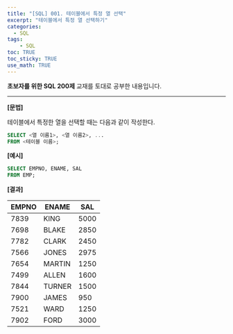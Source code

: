 ```yaml
---
title: "[SQL] 001. 테이블에서 특정 열 선택"
excerpt: "테이블에서 특정 열 선택하기"
categories: 
  - SQL
tags: 
    - SQL
toc: TRUE
toc_sticky: TRUE
use_math: TRUE
---
```


**초보자를 위한 SQL 200제** 교재를 토대로 공부한 내용입니다.

---

**[문법]**

테이블에서 특정한 열을 선택할 때는 다음과 같이 작성한다.


```sql
SELECT <열 이름1>, <열 이름2>, ...
FROM <테이블 이름>;
```

**[예시]**

```sql
SELECT EMPNO, ENAME, SAL
FROM EMP;
```


**[결과]**

|EMPNO|ENAME|SAL|
|-|-|-|
7839|KING|5000
7698|BLAKE|2850
7782|CLARK|2450
7566|JONES|2975
7654|MARTIN|1250
7499|ALLEN|1600
7844|TURNER|1500
7900|JAMES|950
7521|WARD|1250
7902|FORD|3000